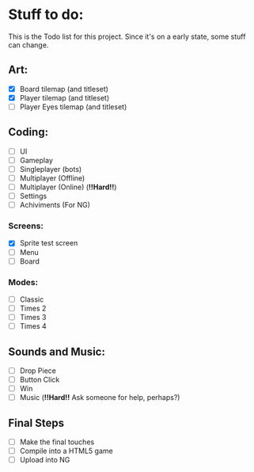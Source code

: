 # Stuff to do:
This is the Todo list for this project. Since it's on a early state, some stuff can change.

## Art:
- [x] Board tilemap (and titleset)
- [x] Player tilemap (and titleset)
- [ ] Player Eyes tilemap (and titleset)

## Coding:
- [ ] UI
- [ ] Gameplay
- [ ] Singleplayer (bots)
- [ ] Multiplayer (Offline)
- [ ] Multiplayer (Online) (**!!Hard!!**)
- [ ] Settings
- [ ] Achiviments (For NG)

### Screens:
- [x] Sprite test screen
- [ ] Menu
- [ ] Board

### Modes:
- [ ] Classic
- [ ] Times 2
- [ ] Times 3
- [ ] Times 4

## Sounds and Music:
- [ ] Drop Piece
- [ ] Button Click
- [ ] Win
- [ ] Music (**!!Hard!!** Ask someone for help, perhaps?)

## Final Steps
- [ ] Make the final touches
- [ ] Compile into a HTML5 game
- [ ] Upload into NG
